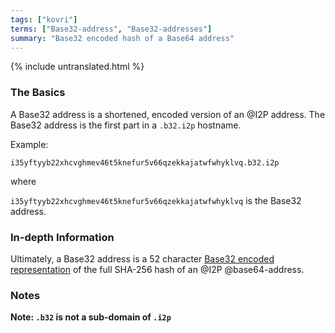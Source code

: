 ```yaml
---
tags: ["kovri"]
terms: ["Base32-address", "Base32-addresses"]
summary: "Base32 encoded hash of a Base64 address"
---
```


{% include untranslated.html %}
### The Basics

A Base32 address is a shortened, encoded version of an @I2P address. The Base32 address is the first part in a `.b32.i2p` hostname.

Example:

`i35yftyyb22xhcvghmev46t5knefur5v66qzekkajatwfwhyklvq.b32.i2p`

where

`i35yftyyb22xhcvghmev46t5knefur5v66qzekkajatwfwhyklvq` is the Base32 address.

### In-depth Information

Ultimately, a Base32 address is a 52 character [Base32 encoded representation](https://en.wikipedia.org/wiki/Base32) of the full SHA-256 hash of an @I2P @base64-address.

### Notes

**Note: `.b32` is not a sub-domain of `.i2p`**
